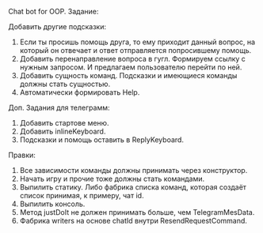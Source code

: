 Chat bot for OOP. Задание:

Добавить другие подсказки:

1) Если ты просишь помощь друга, то ему приходит данный вопрос, на который он отвечает и ответ отправляется попросившему помощь.
2) Добавить перенаправление вопроса в гугл.
    Формируем ссылку с нужным запросом. И предлагаем пользователю перейти по ней.
3) Добавить сущность команд.
    Подсказки и имеющиеся команды должны стать сущностью.
4) Автоматически формировать Help.

Доп. Задания для телеграмм:

1) Добавить стартове меню.
2) Добавить inlineKeyboard.
3) Подсказки и помощь оставить в ReplyKeyboard.


Правки:
1) Все зависимости команды должны принимать через конструктор. 
2) Начать игру и прочие тоже должны стать командами. 
3) Выпилить статику. Либо фабрика списка команд, которая создаёт список принимая, к примеру, чат id. 
4) Выпилить консоль. 
5) Метод justDoIt не должен принимать больше, чем TelegramMesData. 
6) Фабрика writers на основе chatId внутри ResendRequestCommand. 
